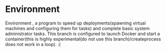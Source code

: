 # Environment 
Environment , a program to speed up deployments(spawning virtual machines and configuring them for tasks) and complete basic system administrator tasks.
This branch is configured to launch Docker and start a container(this is highly experimental(do not use this branch)/createprocess does not work in a loop). :(
